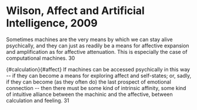 # Wilson,  Affect and Artificial Intelligence, 2009

Sometimes machines are the very means by which we can stay alive psychically, and they can  just as readily be a means for affective expansion and amplification as for affective attenuation. This is especially the case of computational machines. 30

{#calculation}{#affect}
If machines can be accessed psychically in this way -- if they can become a means for exploring affect and self-states; or, sadly, if they can become (as they often do) the last prospect of emotional connection -- then there must be some kind of intrinsic affinity, some kind of intuitive alliance between the machinic and the affective, between calculation and feeling. 31

